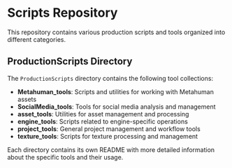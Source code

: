 # Scripts Repository

This repository contains various production scripts and tools organized into different categories.

## ProductionScripts Directory

The `ProductionScripts` directory contains the following tool collections:

- **Metahuman_tools**: Scripts and utilities for working with Metahuman assets
- **SocialMedia_tools**: Tools for social media analysis and management
- **asset_tools**: Utilities for asset management and processing
- **engine_tools**: Scripts related to engine-specific operations
- **project_tools**: General project management and workflow tools
- **texture_tools**: Scripts for texture processing and management

Each directory contains its own README with more detailed information about the specific tools and their usage.
